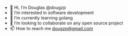- 👋 Hi, I’m Douglas @dougzp
- 👀 I’m interested in software development 
- 🌱 I’m currently learning golang 
- 💞️ I’m looking to collaborate on any open source project 
- 📫 How to reach me dougzp@gmail.com

<!---
dougzp/dougzp is a ✨ special ✨ repository because its `README.md` (this file) appears on your GitHub profile.
You can click the Preview link to take a look at your changes.
--->

